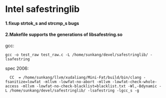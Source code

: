 Intel safestringlib
==========================

#### 1.fixup strtok_s and strcmp_s bugs

#### 2.Makefile supports the generations of libsafestring.so

gcc:

    gcc -o test_raw test_raw.c -L /home/sunkang/devel/safestringlib/ -lsafestring

spec 2006:
      
      CC  = /home/sunkang/llvm/xudaliang/Mini-Fat/build/bin/clang -fsanitize=lowfat -mllvm -lowfat-no-abort -mllvm -lowfat-check-whole-access -mllvm -lowfat-no-check-blacklist=blacklist.txt -Wl,-Bdynamic -L /home/sunkang/devel/safestringlib/ -lsafestring -lgcc_s -g
